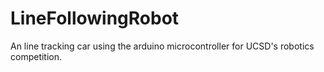# LineFollowingRobot
An line tracking car using the arduino microcontroller for UCSD's robotics competition.